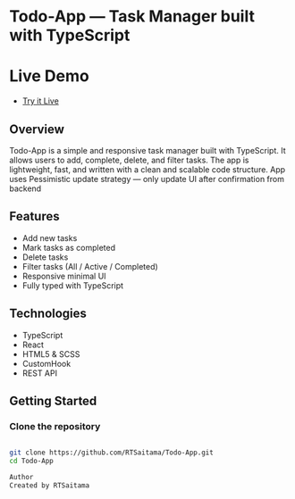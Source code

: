 # Todo-App — Task Manager built with TypeScript

# Live Demo
 - [Try it Live](https://RTSaitama.github.io/Todo-App/)
   
## Overview
Todo-App is a simple and responsive task manager built with TypeScript.
It allows users to add, complete, delete, and filter tasks. 
The app is lightweight, fast, and written with a clean and scalable code structure.
App uses Pessimistic update strategy — only update UI after confirmation from backend

## Features
- Add new tasks
- Mark tasks as completed
- Delete tasks
- Filter tasks (All / Active / Completed)
- Responsive minimal UI
- Fully typed with TypeScript

## Technologies
- TypeScript
- React
- HTML5 & SCSS
- CustomHook
- REST API

## Getting Started

### Clone the repository
```bash

git clone https://github.com/RTSaitama/Todo-App.git
cd Todo-App

Author
Created by RTSaitama
